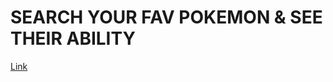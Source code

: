 <h1>SEARCH YOUR FAV POKEMON & SEE THEIR ABILITY</h1>
<a href = "https://mgaurav01.github.io/Pokemon-search-/">Link</a>



